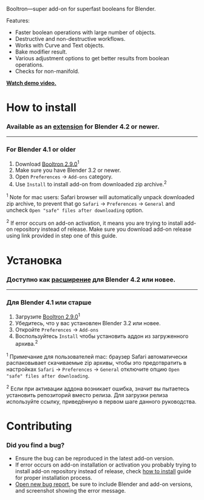Booltron—super add-on for superfast booleans for Blender.

Features:

* Faster boolean operations with large number of objects.
* Destructive and non-destructive workflows.
* Works with Curve and Text objects.
* Bake modifier result.
* Various adjustment options to get better results from boolean operations.
* Checks for non-manifold.

**[Watch demo video.](https://youtu.be/3C_hsqLzBcI)**


How to install
==========================

### Available as an [extension](https://extensions.blender.org/add-ons/booltron/) for Blender 4.2 or newer.

---

### For Blender 4.1 or older

1. Download [Booltron 2.9.0][v2_9_0]<sup>1</sup>
2. Make sure you have Blender 3.2 or newer.
3. Open `Preferences` → `Add-ons` category.
4. Use `Install` to install add-on from downloaded zip archive.<sup>2</sup>

<sup>1</sup> Note for mac users: Safari browser will automatically unpack downloaded zip archive, to prevent that go `Safari` → `Preferences` → `General` and uncheck `Open "safe" files after downloading` option.

<sup>2</sup> If error occurs on add-on activation, it means you are trying to install add-on repository instead of release. Make sure you download add-on release using link provided in step one of this guide.


Установка
==========================

### Доступно как [расширение](https://extensions.blender.org/add-ons/booltron/) для Blender 4.2 или новее.

---

### Для Blender 4.1 или старше

1. Загрузите [Booltron 2.9.0][v2_9_0]<sup>1</sup>
2. Убедитесь, что у вас установлен Blender 3.2 или новее.
3. Откройте `Preferences` → `Add-ons`
4. Воспользуйтесь `Install` чтобы установить аддон из загруженного архива.<sup>2</sup>

<sup>1</sup> Примечание для пользователей mac: браузер Safari автоматически распаковывает скачиваемые zip архивы, чтобы это предотвратить в настройках `Safari` → `Preferences` → `General` отключите опцию `Open "safe" files after downloading`.

<sup>2</sup> Если при активации аддона возникает ошибка, значит вы пытаетесь установить репозиторий вместо релиза. Для загрузки релиза используйте ссылку, приведённую в первом шаге данного руководства.


Contributing
==========================

### Did you find a bug?

* Ensure the bug can be reproduced in the latest add-on version.
* If error occurs on add-on installation or activation you probably trying to install add-on repository instead of release, check [how to install](#how-to-install) guide for proper installation process.
* [Open new bug report][new_bug_report], be sure to include Blender and add-on versions, and screenshot showing the error message.


[v2_9_0]: https://github.com/mrachinskiy/booltron/releases/download/v2.9.0-blender3.2.0/booltron-2_9_0.zip
[new_bug_report]: https://github.com/mrachinskiy/booltron/issues/new?template=bug_report.md
